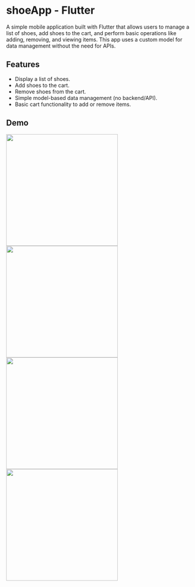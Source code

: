 # shoeApp - Flutter
A simple mobile application built with Flutter that allows users to manage a list of shoes, add shoes to the cart, and perform basic operations like adding, removing, and viewing items. This app uses a custom model for data management without the need for APIs.

## Features
- Display a list of shoes.
- Add shoes to the cart.
- Remove shoes from the cart.
- Simple model-based data management (no backend/API).
- Basic cart functionality to add or remove items.
## Demo
<img width="300" src="https://github.com/user-attachments/assets/6f072d54-9315-4874-a431-2e44808efcdf"/>
<img width="300" src="https://github.com/user-attachments/assets/066bec80-62d2-4132-857e-118f955bb559"/>
<img width="300" src="https://github.com/user-attachments/assets/1469f7ec-1733-4751-be3b-18703f1dced1"/>
<img width="300" src="https://github.com/user-attachments/assets/53cc1af9-5946-48e3-b61c-9a0ea8698e8f"/>
